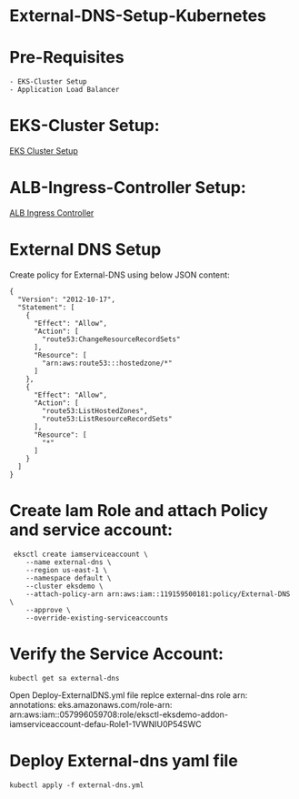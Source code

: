 # External-DNS-Setup-Kubernetes
# Pre-Requisites
    - EKS-Cluster Setup
    - Application Load Balancer
# EKS-Cluster Setup:
  [EKS Cluster Setup](https://github.com/Naresh240/eks-cluster-setup/blob/main/README.md)
# ALB-Ingress-Controller Setup:
  [ALB Ingress Controller](https://github.com/Naresh240/ALB-Ingress-Controller-Setup/blob/main/README.md)
# External DNS Setup
  Create policy for External-DNS using below JSON content:
  
    {
      "Version": "2012-10-17",
      "Statement": [
        {
          "Effect": "Allow",
          "Action": [
            "route53:ChangeResourceRecordSets"
          ],
          "Resource": [
            "arn:aws:route53:::hostedzone/*"
          ]
        },
        {
          "Effect": "Allow",
          "Action": [
            "route53:ListHostedZones",
            "route53:ListResourceRecordSets"
          ],
          "Resource": [
            "*"
          ]
        }
      ]
    }
 # Create Iam Role and attach Policy and service account:
     eksctl create iamserviceaccount \
        --name external-dns \
        --region us-east-1 \
        --namespace default \
        --cluster eksdemo \
        --attach-policy-arn arn:aws:iam::119159500181:policy/External-DNS \
        --approve \
        --override-existing-serviceaccounts
 # Verify the Service Account:
    kubectl get sa external-dns
 Open Deploy-ExternalDNS.yml file replce external-dns role arn:
  annotations:
    eks.amazonaws.com/role-arn: arn:aws:iam::057996059708:role/eksctl-eksdemo-addon-iamserviceaccount-defau-Role1-1VWNIU0P54SWC
 # Deploy External-dns yaml file
    kubectl apply -f external-dns.yml

